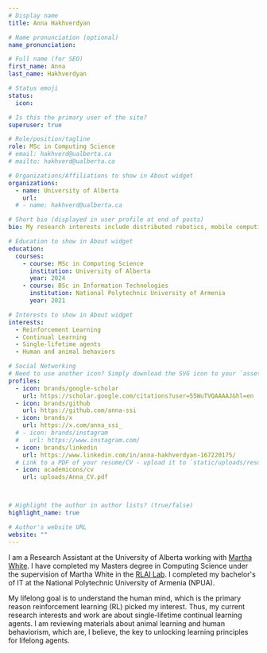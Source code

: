 ```yaml
---
# Display name
title: Anna Hakhverdyan

# Name pronunciation (optional)
name_pronunciation: 

# Full name (for SEO)
first_name: Anna
last_name: Hakhverdyan

# Status emoji
status:
  icon: 

# Is this the primary user of the site?
superuser: true

# Role/position/tagline
role: MSc in Computing Science
# email: hakhverd@ualberta.ca
# mailto: hakhverd@ualberta.ca

# Organizations/Affiliations to show in About widget
organizations:
  - name: University of Alberta
    url: 
  # - name: hakhverd@ualberta.ca

# Short bio (displayed in user profile at end of posts)
bio: My research interests include distributed robotics, mobile computing and programmable matter.

# Education to show in About widget
education:
  courses:
    - course: MSc in Computing Science
      institution: University of Alberta
      year: 2024
    - course: BSc in Information Technologies
      institution: National Polytechnic University of Armenia
      year: 2021

# Interests to show in About widget
interests:
  - Reinforcement Learning
  - Continual Learning
  - Single-lifetime agents
  - Human and animal behaviors

# Social Networking
# Need to use another icon? Simply download the SVG icon to your `assets/media/icons/` folder.
profiles:
  - icon: brands/google-scholar
    url: https://scholar.google.com/citations?user=55WuTVQAAAAJ&hl=en
  - icon: brands/github
    url: https://github.com/anna-ssi
  - icon: brands/x
    url: https://x.com/anna_ssi_
  # - icon: brands/instagram
  #   url: https://www.instagram.com/
  - icon: brands/linkedin
    url: https://www.linkedin.com/in/anna-hakhverdyan-167220175/
  # Link to a PDF of your resume/CV - upload it to `static/uploads/resume.pdf`
  - icon: academicons/cv
    url: uploads/Anna_CV.pdf



# Highlight the author in author lists? (true/false)
highlight_name: true

# Author's website URL
website: ""
---
```


I am a Research Assistant at the University of Alberta working with <a href="https://webdocs.cs.ualberta.ca/~whitem/">Martha White</a>. I have completed my Masters degree in Computing Science under the supervision of Martha White in the <a href="http://rlai.ualberta.ca/">RLAI Lab</a>.  I completed my bachelor's of IT at the National Polytechnic University of Armenia (NPUA).

My lifelong goal is to understand the human mind, which is the primary reason reinforcement learning (RL) picked my interest. Thus, my current research interests and work are about single-lifetime continual learning agents. I am reviewing materials about animal learning and human behaviorism, which are, I believe, the key to unlocking learning principles for lifelong agents.